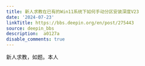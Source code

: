 ```yaml
---
title: 新人求教在已有的Win11系统下如何手动分区安装深度V23
date: '2024-07-23'
linkTitle: https://bbs.deepin.org/en/post/275443
source: deepin_bbs
description:  a0127a 
disable_comments: true
---
```

新人求教，如题。本人
